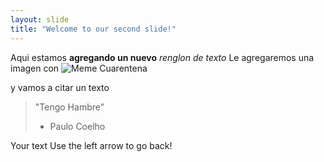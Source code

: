 ```yaml
---
layout: slide
title: "Welcome to our second slide!"
---
```


Aqui estamos **agregando un nuevo** _renglon de texto_
Le agregaremos una imagen con ![Meme Cuarentena](https://www.eluniversal.com.mx/sites/default/files/2020/04/16/land.jpg)

y vamos a citar un texto

> "Tengo Hambre"
>
> -   Paulo Coelho

Your text
Use the left arrow to go back!
